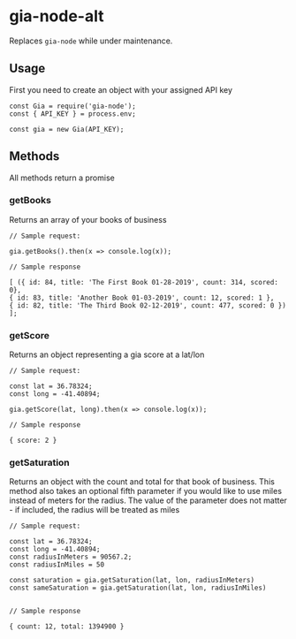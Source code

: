 # gia-node-alt

Replaces `gia-node` while under maintenance.

## Usage

First you need to create an object with your assigned API key

```
const Gia = require('gia-node');
const { API_KEY } = process.env;

const gia = new Gia(API_KEY);

```

## Methods

All methods return a promise

### getBooks

Returns an array of your books of business

```
// Sample request:

gia.getBooks().then(x => console.log(x));

// Sample response

[ ({ id: 84, title: 'The First Book 01-28-2019', count: 314, scored: 0},
{ id: 83, title: 'Another Book 01-03-2019', count: 12, scored: 1 },
{ id: 82, title: 'The Third Book 02-12-2019', count: 477, scored: 0 }) ];

```

### getScore

Returns an object representing a gia score at a lat/lon

```
// Sample request:

const lat = 36.78324;
const long = -41.40894;

gia.getScore(lat, long).then(x => console.log(x));

// Sample response

{ score: 2 }

```

### getSaturation

Returns an object with the count and total for that book of business. This method also takes an optional fifth parameter if you would like to use miles instead of meters for the radius. The value of the parameter does not matter - if included, the radius will be treated as miles

```
// Sample request:

const lat = 36.78324;
const long = -41.40894;
const radiusInMeters = 90567.2;
const radiusInMiles = 50

const saturation = gia.getSaturation(lat, lon, radiusInMeters)
const sameSaturation = gia.getSaturation(lat, lon, radiusInMiles)


// Sample response

{ count: 12, total: 1394900 }

```
